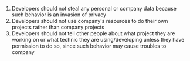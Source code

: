 1. Developers should not steal any personal or company data because such behavior is an invasion of privacy
2. Developers should not use company's resources to do their own projects rather than company projects 
3. Developers should not tell other people about what project they are working on or what technic they are using/developing unless they have permission to do so, since such behavior may cause troubles to company

